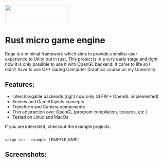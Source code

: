 
<img src="https://github.com/MichalMyczkowski/ruge/assets/63677127/99a8e4f7-85e1-4766-9197-73ad5bc0760e" width="210" height="60">

# Rust micro game engine

Ruge is a minimal framework which aims to provide a similiar user experience to Unity but in rust.
This project is in a very early stage and right now it is only possible to use it with OpenGL backend.
It came to life so I didn't have to use C++ during Computer Graphics course on my University.

## Features:
* Interchangable backends (right now only GLFW + OpenGL implemented)
* Scenes and GameObjects concepts
* Transform and Camera components
* Thin abstraction over OpenGL (program compilation, textures, etc.)
* Tested on Linux and MacOs


If you are interested, checkout the example projects:

```sh=

cargo run --example [EXAMPLE_NAME]

```

## Screenshots:

